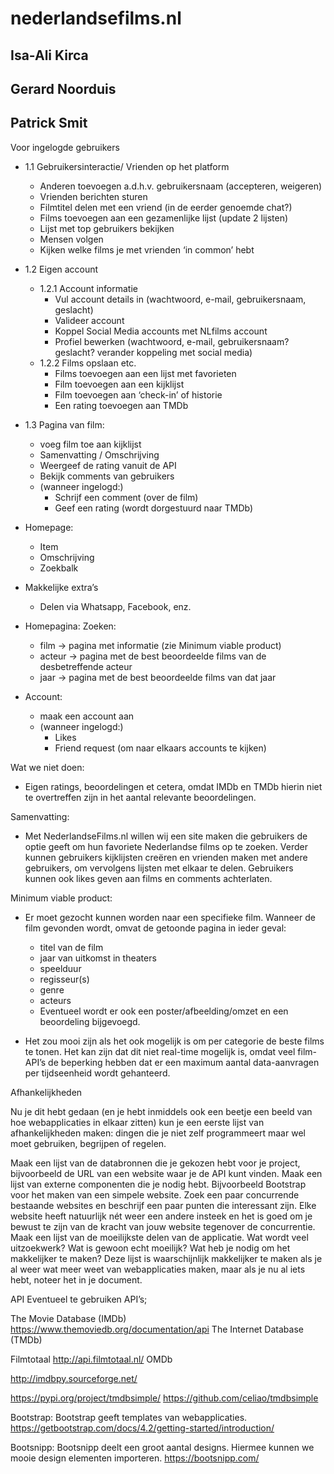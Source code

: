 # nederlandsefilms.nl
## Isa-Ali Kirca
## Gerard Noorduis
## Patrick Smit

Voor ingelogde gebruikers
  * 1.1 Gebruikersinteractie/ Vrienden op het platform
    * Anderen toevoegen a.d.h.v. gebruikersnaam (accepteren, weigeren)
    * Vrienden berichten sturen
    * Filmtitel delen met een vriend (in de eerder genoemde chat?)
    * Films toevoegen aan een gezamenlijke lijst (update 2 lijsten)  
    * Lijst met top gebruikers bekijken 
    * Mensen volgen
    * Kijken welke films je met vrienden ‘in common’ hebt


* 1.2 Eigen account
  * 1.2.1 Account informatie
    * Vul account details in (wachtwoord, e-mail, gebruikersnaam, geslacht)
    * Valideer account
    * Koppel Social Media accounts met NLfilms account
    * Profiel bewerken (wachtwoord, e-mail, gebruikersnaam? geslacht? verander koppeling met social media)
  * 1.2.2 Films opslaan etc.
    * Films toevoegen aan een lijst met favorieten
    * Film toevoegen aan een kijklijst
    * Film toevoegen aan ‘check-in’ of historie
    * Een rating toevoegen aan TMDb

* 1.3 Pagina van film:
  * voeg film toe aan kijklijst
  * Samenvatting / Omschrijving
  * Weergeef de rating vanuit de API
  * Bekijk comments van gebruikers
  * (wanneer ingelogd:)
    * Schrijf een comment (over de film)
    * Geef een rating (wordt dorgestuurd naar TMDb)


* Homepage:
  * Item
  * Omschrijving
  * Zoekbalk


* Makkelijke extra’s
  * Delen via Whatsapp, Facebook, enz.


* Homepagina: Zoeken:
  * film → pagina met informatie (zie Minimum viable product)
  * acteur → pagina met de best beoordeelde films van de desbetreffende acteur
  * jaar → pagina met de best beoordeelde films van dat jaar


* Account:
  * maak een account aan
  * (wanneer ingelogd:)
    * Likes
    * Friend request (om naar elkaars accounts te kijken)



Wat we niet doen: 
  * Eigen ratings, beoordelingen et cetera, omdat IMDb en TMDb hierin niet te overtreffen zijn in het aantal relevante beoordelingen.

Samenvatting:

  * Met NederlandseFilms.nl willen wij een site maken die gebruikers de optie geeft om hun favoriete Nederlandse films op te zoeken. Verder kunnen gebruikers kijklijsten creëren en vrienden maken met andere gebruikers, om vervolgens lijsten met elkaar te delen. Gebruikers kunnen ook likes geven aan films en comments achterlaten.


Minimum viable product:
  * Er moet gezocht kunnen worden naar een specifieke film. Wanneer de film gevonden wordt, omvat de getoonde pagina in ieder geval:
    * titel van de film
    * jaar van uitkomst in theaters
    * speelduur
    * regisseur(s)
    * genre
    * acteurs
    * Eventueel wordt er ook een poster/afbeelding/omzet en een beoordeling bijgevoegd.

  * Het zou mooi zijn als het ook mogelijk is om per categorie de beste films te tonen. Het kan zijn dat  dit niet real-time mogelijk is, omdat veel film-API’s de beperking hebben dat er een maximum aantal data-aanvragen per tijdseenheid wordt gehanteerd. 

Afhankelijkheden

Nu je dit hebt gedaan (en je hebt inmiddels ook een beetje een beeld van hoe webapplicaties in elkaar zitten) kun je een eerste lijst van afhankelijkheden maken: dingen die je niet zelf programmeert maar wel moet gebruiken, begrijpen of regelen.

Maak een lijst van de databronnen die je gekozen hebt voor je project, bijvoorbeeld de URL van een website waar je de API kunt vinden.
Maak een lijst van externe componenten die je nodig hebt. Bijvoorbeeld Bootstrap voor het maken van een simpele website.
Zoek een paar concurrende bestaande websites en beschrijf een paar punten die interessant zijn. Elke website heeft natuurlijk nét weer een andere insteek en het is goed om je bewust te zijn van de kracht van jouw website tegenover de concurrentie.
Maak een lijst van de moeilijkste delen van de applicatie. Wat wordt veel uitzoekwerk? Wat is gewoon echt moeilijk? Wat heb je nodig om het makkelijker te maken? Deze lijst is waarschijnlijk makkelijker te maken als je al weer wat meer weet van webapplicaties maken, maar als je nu al iets hebt, noteer het in je document.



API
Eventueel te gebruiken API’s;

The Movie Database (IMDb)
https://www.themoviedb.org/documentation/api 
The Internet Database (TMDb)


Filmtotaal
http://api.filmtotaal.nl/ 
OMDb




http://imdbpy.sourceforge.net/


https://pypi.org/project/tmdbsimple/ 
https://github.com/celiao/tmdbsimple 


Bootstrap: Bootstrap geeft templates van webapplicaties.
https://getbootstrap.com/docs/4.2/getting-started/introduction/


Bootsnipp: Bootsnipp deelt een groot aantal designs. Hiermee kunnen we mooie design elementen importeren.
https://bootsnipp.com/















